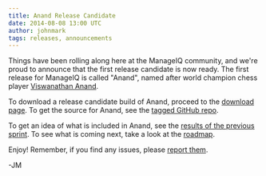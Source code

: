 ```yaml
---
title: Anand Release Candidate
date: 2014-08-08 13:00 UTC
author: johnmark
tags: releases, announcements
---
```


Things have been rolling along here at the ManageIQ community, and we're proud
to announce that the first release candidate is now ready. The first release for
ManageIQ is called "Anand", named after world champion chess player [Viswanathan
Anand](http://en.wikipedia.org/wiki/Viswanathan_Anand).

To download a release candidate build of Anand, proceed to the
[download page](http://manageiq.org/download/).
To get the source for Anand, see the
[tagged GitHub repo](https://github.com/ManageiQ/manageiq/tree/anand).

To get an idea of what is included in Anand, see the
[results of the previous sprint](http://manageiq.org/documentation/development/past_sprints/).
To see what is coming next, take a look at the
[roadmap](http://manageiq.org/documentation/development/roadmap/).

Enjoy! Remember, if you find any issues, please
[report them](https://github.com/ManageIQ/manageiq/issues).

-JM
